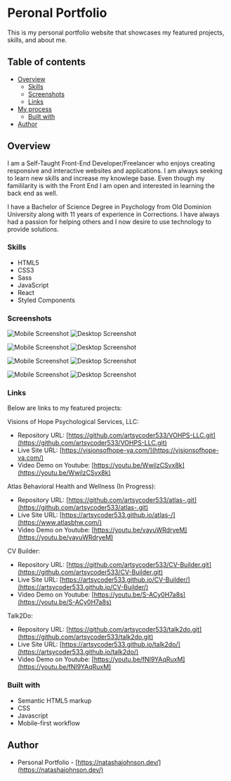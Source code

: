 # Peronal Portfolio

This is my personal portfolio website that showcases my featured projects, skills, and about me.

## Table of contents

- [Overview](#overview)
  - [Skills](#skills)
  - [Screenshots](#screenshots)
  - [Links](#links)
- [My process](#my-process)
  - [Built with](#built-with)
- [Author](#author)

## Overview

I am a Self-Taught Front-End Developer/Freelancer who enjoys creating responsive and interactive websites and applications. I am always seeking to learn new skills and increase my knowlege base. Even though my famililarity is with the Front End I am open and interested in learning the back end as well.

I have a Bachelor of Science Degree in Psychology from Old Dominion University along with 11 years of experience in Corrections. I have always had a passion for helping others and I now desire to use technology to provide solutions.

### Skills

- HTML5
- CSS3
- Sass
- JavaScript
- React
- Styled Components


### Screenshots

![Mobile Screenshot](atlas_mobile.png)
![Desktop Screenshot](atlas_desktop.png)

![Mobile Screenshot](vohps_mobile.png)
![Desktop Screenshot](vohps_desktop.png)

![Mobile Screenshot](cvbuilder_mobile.png)
![Desktop Screenshot](cvbuilder_desktop.png)

![Mobile Screenshot](talk2do_mobile.png)
![Desktop Screenshot](talk2do_desktop.png)


### Links

Below are links to my featured projects:

Visions of Hope Psychological Services, LLC:

- Repository URL: [https://github.com/artsycoder533/VOHPS-LLC.git](https://github.com/artsycoder533/VOHPS-LLC.git)
- Live Site URL: [https://visionsofhope-va.com/](https://visionsofhope-va.com/)
- Video Demo on Youtube: [https://youtu.be/WwilzCSvx8k](https://youtu.be/WwilzCSvx8k)

Atlas Behavioral Health and Wellness (In Progress):

- Repository URL: [https://github.com/artsycoder533/atlas-.git](https://github.com/artsycoder533/atlas-.git)
- Live Site URL: [https://artsycoder533.github.io/atlas-/](https://www.atlasbhw.com/)
- Video Demo on Youtube: [https://youtu.be/vayuWRdryeM](https://youtu.be/vayuWRdryeM)

CV Builder: 

- Repository URL: [https://github.com/artsycoder533/CV-Builder.git](https://github.com/artsycoder533/CV-Builder.git)
- Live Site URL: [https://artsycoder533.github.io/CV-Builder/](https://artsycoder533.github.io/CV-Builder/)
- Video Demo on Youtube: [https://youtu.be/S-ACy0H7a8s](https://youtu.be/S-ACy0H7a8s)

Talk2Do:

- Repository URL: [https://github.com/artsycoder533/talk2do.git](https://github.com/artsycoder533/talk2do.git)
- Live Site URL: [https://artsycoder533.github.io/talk2do/](https://artsycoder533.github.io/talk2do/)
- Video Demo on Youtube: [https://youtu.be/fNI9YAqRuxM](https://youtu.be/fNI9YAqRuxM)



### Built with

- Semantic HTML5 markup
- CSS
- Javascript
- Mobile-first workflow


## Author

- Personal Portfolio - [https://natashajohnson.dev/](https://natashajohnson.dev/)

